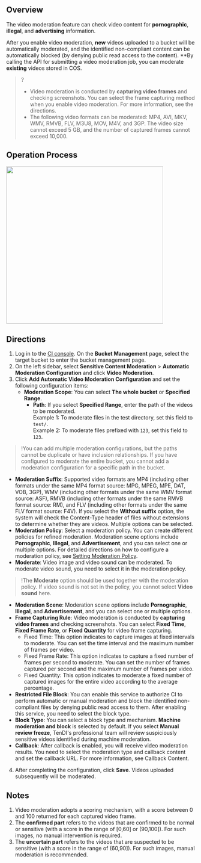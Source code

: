 ## Overview

The video moderation feature can check video content for **pornographic**, **illegal**, and **advertising** information.

After you enable video moderation, **new** videos uploaded to a bucket will be automatically moderated, and the identified non-compliant content can be automatically blocked (by denying public read access to the content). **By calling the API for submitting a video moderation job, you can moderate **existing** videos stored in COS.


>?
>- Video moderation is conducted by **capturing video frames** and checking screenshots. You can select the frame capturing method when you enable video moderation. For more information, see the directions.
>- The following video formats can be moderated: MP4, AVI, MKV, WMV, RMVB, FLV, M3U8, MOV, M4V, and 3GP. The video size cannot exceed 5 GB, and the number of captured frames cannot exceed 10,000.
>


## Operation Process
<img style="width:418px; max-width: inherit;" src="https://staticintl.cloudcachetci.com/yehe/backend-news/3YaP402_PRELIM__%E6%95%B0%E6%8D%AE%E4%B8%87%E8%B1%A1_%E4%BA%A7%E5%93%81%E7%9B%AE%E5%BD%95_%E4%B8%AD%E8%AF%91%E8%8B%B1_EN-US-1.png" />

## Directions

1. Log in to the [CI console](https://console.cloud.tencent.com/ci). On the **Bucket Management** page, select the target bucket to enter the bucket management page.
2. On the left sidebar, select **Sensitive Content Moderation** > **Automatic Moderation Configuration** and click **Video Moderation**.
3. Click **Add Automatic Video Moderation Configuration** and set the following configuration items:
   - **Moderation Scope**: You can select **The whole bucket** or **Specified Range**.
     - **Path**: If you select **Specified Range**, enter the path of the videos to be moderated. <br>Example 1: To moderate files in the test directory, set this field to `test/`.<br>Example 2: To moderate files prefixed with `123`, set this field to `123`.
>!You can add multiple moderation configurations, but the paths cannot be duplicate or have inclusion relationships. If you have configured to moderate the entire bucket, you cannot add a moderation configuration for a specific path in the bucket.
>
   - **Moderation Suffix**: Supported video formats are MP4 (including other formats under the same MP4 format source: MPG, MPEG, MPE, DAT, VOB, 3GP), WMV (including other formats under the same WMV format source: ASF), RMVB (including other formats under the same RMVB format source: RM), and FLV (including other formats under the same FLV format source: F4V). If you select the **Without suffix** option, the system will check the Content-Type header of files without extensions to determine whether they are videos. Multiple options can be selected.
   - **Moderation Policy**: Select a moderation policy. You can create different policies for refined moderation. Moderation scene options include **Pornographic**, **Illegal**, and **Advertisement**, and you can select one or multiple options. For detailed directions on how to configure a moderation policy, see [Setting Moderation Policy](https://intl.cloud.tencent.com/document/product/1045/52107).
   - **Moderate**: Video image and video sound can be moderated. To moderate video sound, you need to select it in the moderation policy.
>!The **Moderate** option should be used together with the moderation policy. If video sound is not set in the policy, you cannot select **Video sound** here.
   - **Moderation Scene**: Moderation scene options include **Pornographic**, **Illegal**, and **Advertisement**, and you can select one or multiple options.
   - **Frame Capturing Rule**: Video moderation is conducted by **capturing video frames** and checking screenshots. You can select **Fixed Time**, **Fixed Frame Rate**, or **Fixed Quantity** for video frame capturing.
     - Fixed Time: This option indicates to capture images at fixed intervals to moderate. You can set the time interval and the maximum number of frames per video.
     - Fixed Frame Rate: This option indicates to capture a fixed number of frames per second to moderate. You can set the number of frames captured per second and the maximum number of frames per video.
     - Fixed Quantity: This option indicates to moderate a fixed number of captured images for the entire video according to the average percentage.
 - **Restricted File Block**: You can enable this service to authorize CI to perform automatic or manual moderation and block the identified non-compliant files by denying public read access to them. After enabling this service, you need to select the block type.
 - **Block Type**: You can select a block type and mechanism. **Machine moderation and block** is selected by default. If you select **Manual review freeze**, TenDI's professional team will review suspiciously sensitive videos identified during machine moderation.
 - **Callback**: After callback is enabled, you will receive video moderation results. You need to select the moderation type and callback content and set the callback URL. For more information, see Callback Content.
4. After completing the configuration, click **Save**. Videos uploaded subsequently will be moderated.


<span id=1></span>

## Notes

1. Video moderation adopts a scoring mechanism, with a score between 0 and 100 returned for each captured video frame.
2. The **confirmed part** refers to the videos that are confirmed to be normal or sensitive (with a score in the range of [0,60] or (90,100]). For such images, no manual intervention is required.
3. The **uncertain part** refers to the videos that are suspected to be sensitive (with a score in the range of (60,90]). For such images, manual moderation is recommended.
